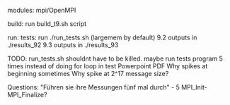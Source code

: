 modules:
    mpi/OpenMPI

build:
    run build_t9.sh script

run:
    tests:
        run ./run_tests.sh <partition> (largemem by default)
        9.2 outputs in ./results_92
        9.3 outputs in ./results_93

TODO:
run_tests.sh shouldnt have to be killed.
maybe run tests program 5 times instead of doing for loop in test
Powerpoint
PDF
Why spikes at beginning sometimes
Why spike at 2^17 message size?

Questions:
"Führen sie ihre Messungen fünf mal durch" - 5 MPI_Init-MPI_Finalize?
